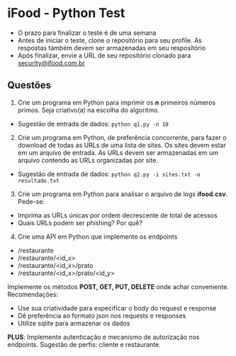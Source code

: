 # iFood - Python Test

- O prazo para finalizar o teste é de uma semana
- Antes de iniciar o teste, clone o repositório para seu profile. As respostas também devem ser armazenadas em seu respositório
- Após finalizar, envie a URL de seu repositório clonado para security@ifood.com.br

## Questões ## 
 1. Crie um programa em Python para imprimir os **n** primeiros números primos. Seja criativo(a) na escolha do algoritmo.
- Sugestão de entrada de dados:
    `python q1.py -n 10`
   
2. Crie um programa em Python, de preferência concorrente, para fazer o download de todas as URLs de uma lista de sites. Os sites devem estar em um arquivo de entrada. As URLs devem ser armazenadas em um arquivo contendo as URLs organizadas por site.
- Sugestão de entrada de dados:
    `python q2.py -i sites.txt -o resultado.txt`

3. Crie um programa em Python para analisar o arquivo de logs **ifood.csv**. Pede-se:
-   Imprima as URLs únicas por ordem decrescente de total de acessos
-   Quais URLs podem ser phishing? Por quê?

4. Crie uma API em Python que implemente os endpoints 
- /restaurante 
- /restaurante/<id_x>
- /restaurante/<id_x>/prato
- /restaurante/<id_x>/prato/<id_y> 

Implemente os métodos **POST, GET, PUT, DELETE** onde achar conveniente. 
Recomendações:
- Use sua criatividade para especificar o body do request e response
- Dê preferência ao formato json nos requests e responses
- Utilize sqlite para armazenar os dados

**PLUS**: Implemente autenticação e mecanismo de autorização nos endpoints. Sugestão de perfis: cliente e restaurante.


